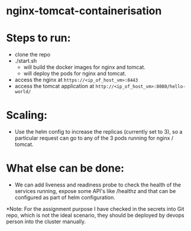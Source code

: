 # nginx-tomcat-containerisation

# Steps to run:

  - clone the repo
  - ./start.sh
     - will build the docker images for nginx and tomcat.
     - will deploy the pods for nginx and tomcat.
  - access the nginx at `https://<ip_of_host_vm>:8443`
  - access the tomcat application at `http://<ip_of_host_vm>:8080/hello-world/`

# Scaling:
  - Use the helm config to increase the replicas (currently set to 3), so a particular request can go to any of the 3 pods running for nginx / tomcat.

# What else can be done:
  - We can add liveness and readiness probe to check the health of the services running, expose some API's like /healthz and that can be configured as part of helm configuration.

*Note: For the assignment purpose I have checked in the secrets into Git repo, which is not the ideal scenario, they should be deployed by devops person into the cluster manually.
